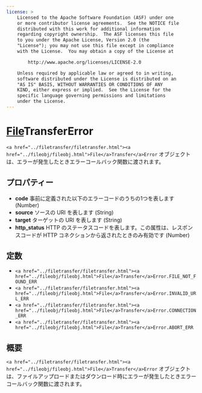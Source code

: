 ```yaml
---
license: >
    Licensed to the Apache Software Foundation (ASF) under one
    or more contributor license agreements.  See the NOTICE file
    distributed with this work for additional information
    regarding copyright ownership.  The ASF licenses this file
    to you under the Apache License, Version 2.0 (the
    "License"); you may not use this file except in compliance
    with the License.  You may obtain a copy of the License at

        http://www.apache.org/licenses/LICENSE-2.0

    Unless required by applicable law or agreed to in writing,
    software distributed under the License is distributed on an
    "AS IS" BASIS, WITHOUT WARRANTIES OR CONDITIONS OF ANY
    KIND, either express or implied.  See the License for the
    specific language governing permissions and limitations
    under the License.
---
```


<a href="../filetransfer/filetransfer.html"><a href="../fileobj/fileobj.html">File</a>Transfer</a>Error
========

`<a href="../filetransfer/filetransfer.html"><a href="../fileobj/fileobj.html">File</a>Transfer</a>Error` オブジェクトは、エラーが発生したときエラーコールバック関数に渡されます。

プロパティー
----------

- __code__ 事前に定義された以下のエラーコードのうちの1つを表します (Number)
- __source__ ソースの URI を表します (String)
- __target__ ターゲットの URI を表します (String)
- __http_status__ HTTP のステータスコードを表します。この属性は、レスポンスコードが HTTP コネクションから返されたときのみ有効です (Number)

定数
---------

- `<a href="../filetransfer/filetransfer.html"><a href="../fileobj/fileobj.html">File</a>Transfer</a>Error.FILE_NOT_FOUND_ERR`
- `<a href="../filetransfer/filetransfer.html"><a href="../fileobj/fileobj.html">File</a>Transfer</a>Error.INVALID_URL_ERR`
- `<a href="../filetransfer/filetransfer.html"><a href="../fileobj/fileobj.html">File</a>Transfer</a>Error.CONNECTION_ERR`
- `<a href="../filetransfer/filetransfer.html"><a href="../fileobj/fileobj.html">File</a>Transfer</a>Error.ABORT_ERR`

概要
-----------

`<a href="../filetransfer/filetransfer.html"><a href="../fileobj/fileobj.html">File</a>Transfer</a>Error` オブジェクトは、ファイルアップロードまたはダウンロード時にエラーが発生したときエラーコールバック関数に渡されます。
